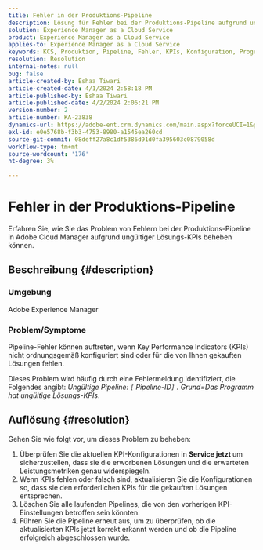 ```yaml
---
title: Fehler in der Produktions-Pipeline
description: Lösung für Fehler bei der Produktions-Pipeline aufgrund ungültiger Lösungs-KPIs.
solution: Experience Manager as a Cloud Service
product: Experience Manager as a Cloud Service
applies-to: Experience Manager as a Cloud Service
keywords: KCS, Produktion, Pipeline, Fehler, KPIs, Konfiguration, Programm, Lösung
resolution: Resolution
internal-notes: null
bug: false
article-created-by: Eshaa Tiwari
article-created-date: 4/1/2024 2:58:18 PM
article-published-by: Eshaa Tiwari
article-published-date: 4/2/2024 2:06:21 PM
version-number: 2
article-number: KA-23838
dynamics-url: https://adobe-ent.crm.dynamics.com/main.aspx?forceUCI=1&pagetype=entityrecord&etn=knowledgearticle&id=126cba40-38f0-ee11-904c-6045bd006793
exl-id: e0e5768b-f3b3-4753-8980-a1545ea260cd
source-git-commit: 08deff27a8c1df5386d91d0fa395603c0879058d
workflow-type: tm+mt
source-wordcount: '176'
ht-degree: 3%

---
```


# Fehler in der Produktions-Pipeline


Erfahren Sie, wie Sie das Problem von Fehlern bei der Produktions-Pipeline in Adobe Cloud Manager aufgrund ungültiger Lösungs-KPIs beheben können.

## Beschreibung {#description}


### Umgebung

Adobe Experience Manager

### Problem/Symptome

Pipeline-Fehler können auftreten, wenn Key Performance Indicators (KPIs) nicht ordnungsgemäß konfiguriert sind oder für die von Ihnen gekauften Lösungen fehlen.

Dieses Problem wird häufig durch eine Fehlermeldung identifiziert, die Folgendes angibt: *Ungültige Pipeline: `[` Pipeline-ID`]` . Grund=Das Programm hat ungültige Lösungs-KPIs*.


## Auflösung {#resolution}


Gehen Sie wie folgt vor, um dieses Problem zu beheben:

1. Überprüfen Sie die aktuellen KPI-Konfigurationen in <b>Service jetzt </b>um sicherzustellen, dass sie die erworbenen Lösungen und die erwarteten Leistungsmetriken genau widerspiegeln.
2. Wenn KPIs fehlen oder falsch sind, aktualisieren Sie die Konfigurationen so, dass sie den erforderlichen KPIs für die gekauften Lösungen entsprechen.
3. Löschen Sie alle laufenden Pipelines, die von den vorherigen KPI-Einstellungen betroffen sein könnten.
4. Führen Sie die Pipeline erneut aus, um zu überprüfen, ob die aktualisierten KPIs jetzt korrekt erkannt werden und ob die Pipeline erfolgreich abgeschlossen wurde.
